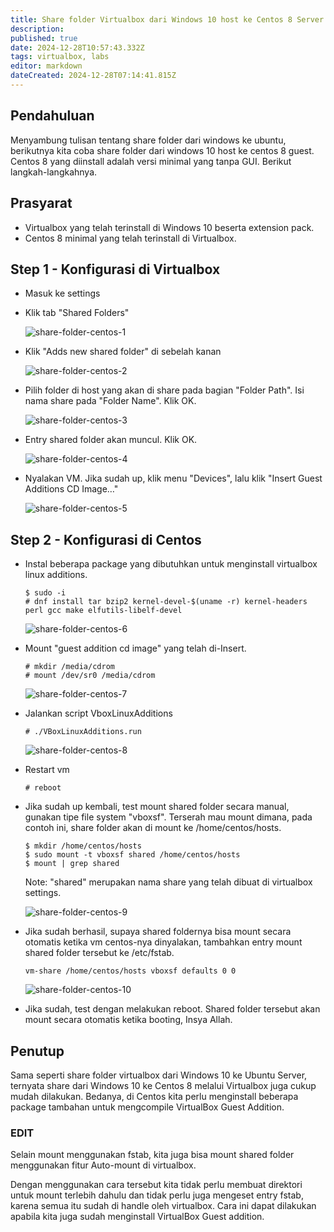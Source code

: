 ```yaml
---
title: Share folder Virtualbox dari Windows 10 host ke Centos 8 Server Guest
description: 
published: true
date: 2024-12-28T10:57:43.332Z
tags: virtualbox, labs
editor: markdown
dateCreated: 2024-12-28T07:14:41.815Z
---
```


## Pendahuluan
Menyambung tulisan tentang share folder dari windows  ke ubuntu, berikutnya kita coba share folder dari windows 10 host ke centos 8 guest. Centos 8 yang diinstall adalah versi minimal yang tanpa GUI.
Berikut langkah-langkahnya.

## Prasyarat
- Virtualbox yang telah terinstall di Windows 10 beserta extension pack.
- Centos 8 minimal yang telah terinstall di Virtualbox.

## Step 1 - Konfigurasi di Virtualbox
- Masuk ke settings
- Klik tab "Shared Folders"

    ![share-folder-centos-1](https://res.cloudinary.com/peladen/image/upload/v1612739828/peladen/2020/10/share-folder-centos-1.png "share-folder-centos-1")

- Klik "Adds new shared folder" di sebelah kanan

    ![share-folder-centos-2](https://res.cloudinary.com/peladen/image/upload/v1612739828/peladen/2020/10/share-folder-centos-2.png "share-folder-centos-2")

- Pilih folder di host yang akan di share pada bagian "Folder Path". Isi nama share pada "Folder Name". Klik OK.

    ![share-folder-centos-3](https://res.cloudinary.com/peladen/image/upload/v1612739828/peladen/2020/10/share-folder-centos-3.png "share-folder-centos-3")

- Entry shared folder akan muncul. Klik OK.

    ![share-folder-centos-4](https://res.cloudinary.com/peladen/image/upload/v1612739828/peladen/2020/10/share-folder-centos-4.png "share-folder-centos-4")

- Nyalakan VM. Jika sudah up, klik menu "Devices", lalu klik "Insert Guest Additions CD Image…"

    ![share-folder-centos-5](https://res.cloudinary.com/peladen/image/upload/v1612739828/peladen/2020/10/share-folder-centos-5.png "share-folder-centos-5")

## Step 2 - Konfigurasi di Centos
- Instal beberapa package yang dibutuhkan untuk menginstall virtualbox linux additions.
    ```
    $ sudo -i
    # dnf install tar bzip2 kernel-devel-$(uname -r) kernel-headers perl gcc make elfutils-libelf-devel
    ```

    ![share-folder-centos-6](https://res.cloudinary.com/peladen/image/upload/v1612739828/peladen/2020/10/share-folder-centos-6.png "share-folder-centos-6")

- Mount "guest addition cd image" yang telah di-Insert.
    ```
    # mkdir /media/cdrom
    # mount /dev/sr0 /media/cdrom
    ```

    ![share-folder-centos-7](https://res.cloudinary.com/peladen/image/upload/v1612739828/peladen/2020/10/share-folder-centos-7.png "share-folder-centos-7")

- Jalankan script VboxLinuxAdditions
    ```
    # ./VBoxLinuxAdditions.run
    ```

    ![share-folder-centos-8](https://res.cloudinary.com/peladen/image/upload/v1612739828/peladen/2020/10/share-folder-centos-8.png "share-folder-centos-8")

- Restart vm
    ```
    # reboot
    ```

- Jika sudah up kembali, test mount shared folder secara manual, gunakan tipe file system "vboxsf". Terserah mau mount dimana, pada contoh ini, share folder akan di mount ke /home/centos/hosts.
    ```
    $ mkdir /home/centos/hosts
    $ sudo mount -t vboxsf shared /home/centos/hosts
    $ mount | grep shared
    ```
    Note: "shared" merupakan nama share yang telah dibuat di virtualbox settings.

    ![share-folder-centos-9](https://res.cloudinary.com/peladen/image/upload/v1612739828/peladen/2020/10/share-folder-centos-9.png "share-folder-centos-9")

- Jika sudah berhasil, supaya shared foldernya bisa mount secara otomatis ketika vm centos-nya dinyalakan, tambahkan entry mount shared folder tersebut ke /etc/fstab.
    ```$ sudo vim /etc/fstab
    vm-share /home/centos/hosts vboxsf defaults 0 0
    ```

    ![share-folder-centos-10](https://res.cloudinary.com/peladen/image/upload/v1612739828/peladen/2020/10/share-folder-centos-10.png "share-folder-centos-10")

- Jika sudah, test dengan melakukan reboot. Shared folder tersebut akan mount secara otomatis ketika booting, Insya Allah.

## Penutup
Sama seperti share folder virtualbox dari Windows 10 ke Ubuntu Server, ternyata share dari Windows 10 ke Centos 8 melalui Virtualbox juga cukup mudah dilakukan. Bedanya, di Centos kita perlu menginstall beberapa package tambahan untuk mengcompile VirtualBox Guest Addition.

### EDIT
Selain mount menggunakan fstab, kita juga bisa mount shared folder menggunakan fitur Auto-mount di virtualbox.

Dengan menggunakan cara tersebut kita tidak perlu membuat direktori untuk mount terlebih dahulu dan tidak perlu juga mengeset entry fstab, karena semua itu sudah di handle oleh virtualbox. Cara ini dapat dilakukan apabila kita juga sudah menginstall VirtualBox Guest addition.